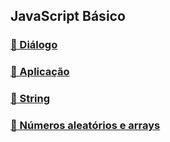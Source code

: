 ## JavaScript Básico

### [💬 Diálogo](dialogo)

### [📱 Aplicação](aplicacao)

### [📜 String](string)

### [🧮 Números aleatórios e arrays](numeros_aleatorios)
